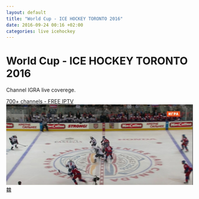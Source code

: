 ```yaml
---
layout: default
title: "World Cup - ICE HOCKEY TORONTO 2016"
date: 2016-09-24 00:16 +02:00
categories: live icehockey
--- 
```

# World Cup - ICE HOCKEY TORONTO 2016
Channel IGRA live coverege.
<html>
<a href="https://abuseombudsman.github.io">700+ channels - FREE IPTV</a>
<a href="/images/worldcup.jpg"><img src="/images/worldcup.jpg" width="600"></a>䲜
</html>


